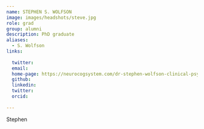 ```yaml
---
name: STEPHEN S. WOLFSON
image: images/headshots/steve.jpg
role: grad
group: alumni
description: PhD graduate
aliases:
  - S. Wolfson
links:
  
  twitter: 
  email: 
  home-page: https://neurocogsystem.com/dr-stephen-wolfson-clinical-psychologist/
  github: 
  linkedin:
  twitter: 
  orcid:
  
---
```


Stephen
